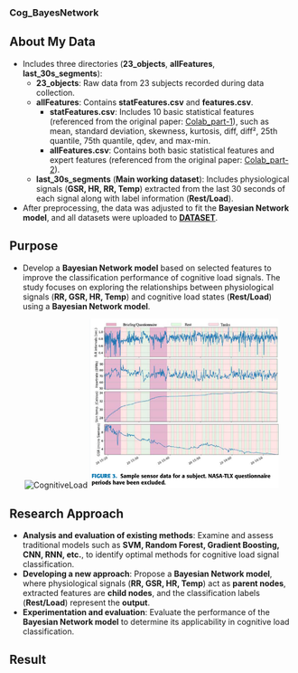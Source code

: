### **Cog_BayesNetwork**  

## **About My Data**  
- Includes three directories (**23_objects**, **allFeatures**, **last_30s_segments**):  
  + **23_objects**: Raw data from 23 subjects recorded during data collection.  
  + **allFeatures**: Contains **statFeatures.csv** and **features.csv**.  
    - **statFeatures.csv**: Includes 10 basic statistical features (referenced from the original paper: [Colab_part-1](https://colab.research.google.com/drive/1adYKWqgSsky0z5LITB9QjsFTmL7g90gH?usp=sharing)), such as mean, standard deviation, skewness, kurtosis, diff, diff², 25th quantile, 75th quantile, qdev, and max-min.  
    - **allFeatures.csv**: Contains both basic statistical features and expert features (referenced from the original paper: [Colab_part-2](https://colab.research.google.com/drive/1adYKWqgSsky0z5LITB9QjsFTmL7g90gH?usp=sharing)).  
  + **last_30s_segments** (**Main working dataset**): Includes physiological signals (**GSR, HR, RR, Temp**) extracted from the last 30 seconds of each signal along with label information (**Rest/Load**).  
- After preprocessing, the data was adjusted to fit the **Bayesian Network model**, and all datasets were uploaded to **[DATASET](https://www.kaggle.com/datasets/quanminhminhquan/cognitiveload)**.  

## **Purpose**  
- Develop a **Bayesian Network model** based on selected features to improve the classification performance of cognitive load signals. The study focuses on exploring the relationships between physiological signals (**RR, GSR, HR, Temp**) and cognitive load states (**Rest/Load**) using a  **Bayesian Network model**.  

<div style="text-align: center;">
  <img src="https://learningpartnership.s3.amazonaws.com/uploads/asset_image/2_299.jpg" alt="CognitiveLoad" width="400"/>
  <img src="img/signal.png" alt="Signal" width="335"/>
</div>  

## **Research Approach**  
  + **Analysis and evaluation of existing methods**: Examine and assess traditional models such as **SVM, Random Forest, Gradient Boosting, CNN, RNN, etc.**, to identify optimal methods for cognitive load signal classification.  
  + **Developing a new approach**: Propose a **Bayesian Network model**, where physiological signals (**RR, GSR, HR, Temp**) act as **parent nodes**, extracted features are **child nodes**, and the classification labels (**Rest/Load**) represent the **output**.  
  + **Experimentation and evaluation**: Evaluate the performance of the **Bayesian Network model** to determine its applicability in cognitive load classification.  

## **Result**  
